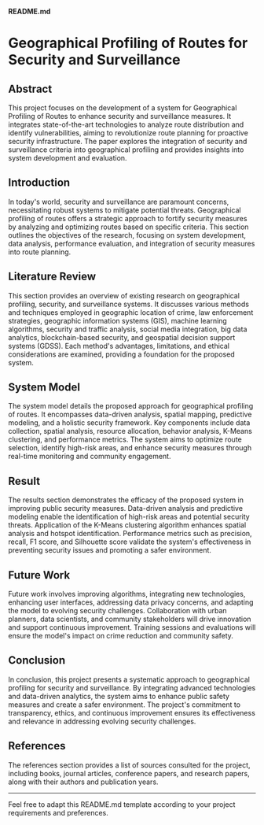 **README.md**

# Geographical Profiling of Routes for Security and Surveillance

## Abstract

This project focuses on the development of a system for Geographical Profiling of Routes to enhance security and surveillance measures. It integrates state-of-the-art technologies to analyze route distribution and identify vulnerabilities, aiming to revolutionize route planning for proactive security infrastructure. The paper explores the integration of security and surveillance criteria into geographical profiling and provides insights into system development and evaluation.

## Introduction

In today's world, security and surveillance are paramount concerns, necessitating robust systems to mitigate potential threats. Geographical profiling of routes offers a strategic approach to fortify security measures by analyzing and optimizing routes based on specific criteria. This section outlines the objectives of the research, focusing on system development, data analysis, performance evaluation, and integration of security measures into route planning.

## Literature Review

This section provides an overview of existing research on geographical profiling, security, and surveillance systems. It discusses various methods and techniques employed in geographic location of crime, law enforcement strategies, geographic information systems (GIS), machine learning algorithms, security and traffic analysis, social media integration, big data analytics, blockchain-based security, and geospatial decision support systems (GDSS). Each method's advantages, limitations, and ethical considerations are examined, providing a foundation for the proposed system.

## System Model

The system model details the proposed approach for geographical profiling of routes. It encompasses data-driven analysis, spatial mapping, predictive modeling, and a holistic security framework. Key components include data collection, spatial analysis, resource allocation, behavior analysis, K-Means clustering, and performance metrics. The system aims to optimize route selection, identify high-risk areas, and enhance security measures through real-time monitoring and community engagement.

## Result

The results section demonstrates the efficacy of the proposed system in improving public security measures. Data-driven analysis and predictive modeling enable the identification of high-risk areas and potential security threats. Application of the K-Means clustering algorithm enhances spatial analysis and hotspot identification. Performance metrics such as precision, recall, F1 score, and Silhouette score validate the system's effectiveness in preventing security issues and promoting a safer environment.

## Future Work

Future work involves improving algorithms, integrating new technologies, enhancing user interfaces, addressing data privacy concerns, and adapting the model to evolving security challenges. Collaboration with urban planners, data scientists, and community stakeholders will drive innovation and support continuous improvement. Training sessions and evaluations will ensure the model's impact on crime reduction and community safety.

## Conclusion

In conclusion, this project presents a systematic approach to geographical profiling for security and surveillance. By integrating advanced technologies and data-driven analytics, the system aims to enhance public safety measures and create a safer environment. The project's commitment to transparency, ethics, and continuous improvement ensures its effectiveness and relevance in addressing evolving security challenges.

## References

The references section provides a list of sources consulted for the project, including books, journal articles, conference papers, and research papers, along with their authors and publication years.

---

Feel free to adapt this README.md template according to your project requirements and preferences.
